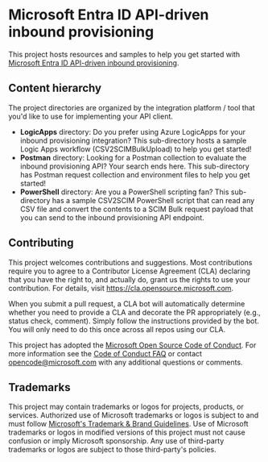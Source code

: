 # Microsoft Entra ID API-driven inbound provisioning

This project hosts resources and samples to help you get started with [Microsoft Entra ID API-driven inbound provisioning](https://learn.microsoft.com/azure/active-directory/app-provisioning/inbound-provisioning-api-concepts).

## Content hierarchy

The project directories are organized by the integration platform / tool that you'd like to use for implementing your API client.

* **LogicApps** directory: Do you prefer using Azure LogicApps for your inbound provisioning integration? This sub-directory hosts a sample Logic Apps workflow (CSV2SCIMBulkUpload) to help you get started!
* **Postman** directory: Looking for a Postman collection to evaluate the inbound provisioning API? Your search ends here. This sub-directory has Postman request collection and environment files to help you get started!
* **PowerShell** directory: Are you a PowerShell scripting fan? This sub-directory has a sample CSV2SCIM PowerShell script that can read any CSV file and convert the contents to a SCIM Bulk request payload that you can send to the inbound provisioning API endpoint.

## Contributing

This project welcomes contributions and suggestions.  Most contributions require you to agree to a
Contributor License Agreement (CLA) declaring that you have the right to, and actually do, grant us
the rights to use your contribution. For details, visit https://cla.opensource.microsoft.com.

When you submit a pull request, a CLA bot will automatically determine whether you need to provide
a CLA and decorate the PR appropriately (e.g., status check, comment). Simply follow the instructions
provided by the bot. You will only need to do this once across all repos using our CLA.

This project has adopted the [Microsoft Open Source Code of Conduct](https://opensource.microsoft.com/codeofconduct/).
For more information see the [Code of Conduct FAQ](https://opensource.microsoft.com/codeofconduct/faq/) or
contact [opencode@microsoft.com](mailto:opencode@microsoft.com) with any additional questions or comments.

## Trademarks

This project may contain trademarks or logos for projects, products, or services. Authorized use of Microsoft 
trademarks or logos is subject to and must follow 
[Microsoft's Trademark & Brand Guidelines](https://www.microsoft.com/en-us/legal/intellectualproperty/trademarks/usage/general).
Use of Microsoft trademarks or logos in modified versions of this project must not cause confusion or imply Microsoft sponsorship.
Any use of third-party trademarks or logos are subject to those third-party's policies.
